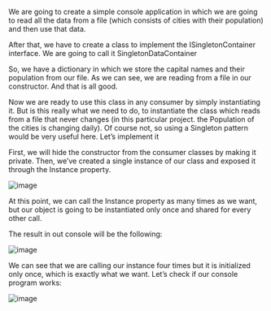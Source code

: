 We are going to create a simple console application in which we are going to read all the data from a file (which consists of cities with their population) and then use that data.

After that, we have to create a class to implement the ISingletonContainer interface. We are going to call it SingletonDataContainer

So, we have a dictionary in which we store the capital names and their population from our file. As we can see, we are reading from a file in our constructor. And that is all good.

Now we are ready to use this class in any consumer by simply instantiating it. But is this really what we need to do, to instantiate the class which reads from a file that never changes (in this particular project. the Population of the cities is changing daily). Of course not, so using a Singleton pattern would be very useful here. Let’s implement it

First, we will hide the constructor from the consumer classes by making it private. Then, we’ve created a single instance of our class and exposed it through the Instance property.

![image](https://user-images.githubusercontent.com/45227327/229227539-47b562f7-c47b-4067-a57d-07d746554cb4.png)

At this point, we can call the Instance property as many times as we want, but our object is going to be instantiated only once and shared for every other call. 

The result in out console will be the following:

![image](https://user-images.githubusercontent.com/45227327/229228015-16d017cf-576c-4f57-a4a8-846d6b7913d4.png)

We can see that we are calling our instance four times but it is initialized only once, which is exactly what we want.
Let’s check if our console program works:

![image](https://user-images.githubusercontent.com/45227327/229228558-4e05d88d-4ea8-4ce3-bc22-551993772eb2.png)
